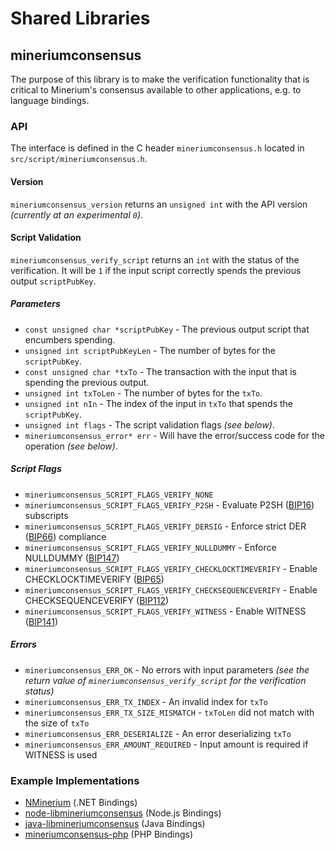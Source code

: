 Shared Libraries
================

## mineriumconsensus

The purpose of this library is to make the verification functionality that is critical to Minerium's consensus available to other applications, e.g. to language bindings.

### API

The interface is defined in the C header `mineriumconsensus.h` located in  `src/script/mineriumconsensus.h`.

#### Version

`mineriumconsensus_version` returns an `unsigned int` with the API version *(currently at an experimental `0`)*.

#### Script Validation

`mineriumconsensus_verify_script` returns an `int` with the status of the verification. It will be `1` if the input script correctly spends the previous output `scriptPubKey`.

##### Parameters
- `const unsigned char *scriptPubKey` - The previous output script that encumbers spending.
- `unsigned int scriptPubKeyLen` - The number of bytes for the `scriptPubKey`.
- `const unsigned char *txTo` - The transaction with the input that is spending the previous output.
- `unsigned int txToLen` - The number of bytes for the `txTo`.
- `unsigned int nIn` - The index of the input in `txTo` that spends the `scriptPubKey`.
- `unsigned int flags` - The script validation flags *(see below)*.
- `mineriumconsensus_error* err` - Will have the error/success code for the operation *(see below)*.

##### Script Flags
- `mineriumconsensus_SCRIPT_FLAGS_VERIFY_NONE`
- `mineriumconsensus_SCRIPT_FLAGS_VERIFY_P2SH` - Evaluate P2SH ([BIP16](https://github.com/minerium/bips/blob/master/bip-0016.mediawiki)) subscripts
- `mineriumconsensus_SCRIPT_FLAGS_VERIFY_DERSIG` - Enforce strict DER ([BIP66](https://github.com/minerium/bips/blob/master/bip-0066.mediawiki)) compliance
- `mineriumconsensus_SCRIPT_FLAGS_VERIFY_NULLDUMMY` - Enforce NULLDUMMY ([BIP147](https://github.com/minerium/bips/blob/master/bip-0147.mediawiki))
- `mineriumconsensus_SCRIPT_FLAGS_VERIFY_CHECKLOCKTIMEVERIFY` - Enable CHECKLOCKTIMEVERIFY ([BIP65](https://github.com/minerium/bips/blob/master/bip-0065.mediawiki))
- `mineriumconsensus_SCRIPT_FLAGS_VERIFY_CHECKSEQUENCEVERIFY` - Enable CHECKSEQUENCEVERIFY ([BIP112](https://github.com/minerium/bips/blob/master/bip-0112.mediawiki))
- `mineriumconsensus_SCRIPT_FLAGS_VERIFY_WITNESS` - Enable WITNESS ([BIP141](https://github.com/minerium/bips/blob/master/bip-0141.mediawiki))

##### Errors
- `mineriumconsensus_ERR_OK` - No errors with input parameters *(see the return value of `mineriumconsensus_verify_script` for the verification status)*
- `mineriumconsensus_ERR_TX_INDEX` - An invalid index for `txTo`
- `mineriumconsensus_ERR_TX_SIZE_MISMATCH` - `txToLen` did not match with the size of `txTo`
- `mineriumconsensus_ERR_DESERIALIZE` - An error deserializing `txTo`
- `mineriumconsensus_ERR_AMOUNT_REQUIRED` - Input amount is required if WITNESS is used

### Example Implementations
- [NMinerium](https://github.com/NicolasDorier/NMinerium/blob/master/NMinerium/Script.cs#L814) (.NET Bindings)
- [node-libmineriumconsensus](https://github.com/bitpay/node-libmineriumconsensus) (Node.js Bindings)
- [java-libmineriumconsensus](https://github.com/dexX7/java-libmineriumconsensus) (Java Bindings)
- [mineriumconsensus-php](https://github.com/Bit-Wasp/mineriumconsensus-php) (PHP Bindings)
